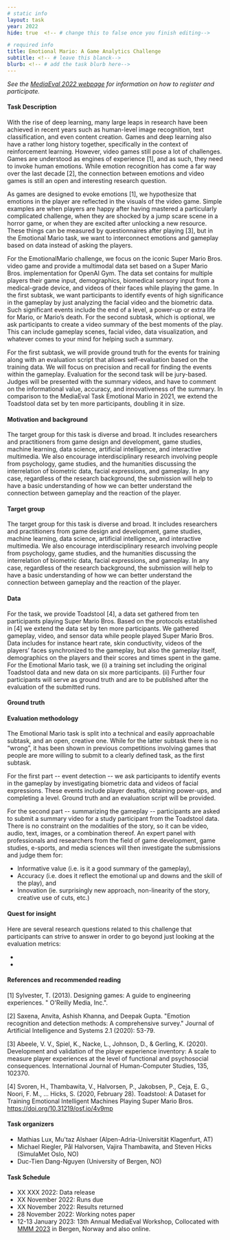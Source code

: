 ```yaml
---
# static info
layout: task
year: 2022
hide: true  <!-- # change this to false once you finish editing-->

# required info
title: Emotional Mario: A Game Analytics Challenge
subtitle: <!-- # leave this blanck-->
blurb: <!-- # add the task blurb here-->
---
```


<!-- # please respect the structure below-->
*See the [MediaEval 2022 webpage](https://multimediaeval.github.io/editions/2022/) for information on how to register and participate.*

#### Task Description
With the rise of deep learning, many large leaps in research have been achieved in recent years such as human-level image recognition, text classification, and even content creation. Games and deep learning also have a rather long history together, specifically in the context of reinforcement learning. However, video games still pose a lot of challenges. Games are understood as engines of experience [1], and as such, they need to invoke human emotions. While emotion recognition has come a far way over the last decade [2], the connection between emotions and video games is still an open and interesting research question. 

As games are designed to evoke emotions [1], we hypothesize that emotions in the player are reflected in the visuals of the video game. Simple examples are when players are happy after having mastered a particularly complicated challenge, when they are shocked by a jump scare scene in a horror game, or when they are excited after unlocking a new resource. These things can be measured by questionnaires after playing [3], but in the Emotional Mario task, we want to interconnect emotions and gameplay based on data instead of asking the players. 

For the EmotionalMario challenge, we focus on the iconic Super Mario Bros. video game and provide a multimodal data set based on a Super Mario Bros. implementation for OpenAI Gym. The data set contains for multiple players their game input, demographics, biomedical sensory input from a medical-grade device, and videos of their faces while playing the game. In the first subtask, we want participants to identify events of high significance in the gameplay by just analyzing the facial video and the biometric data. Such significant events include the end of a level, a power-up or extra life for Mario, or Mario’s death. For the second subtask, which is optional, we ask participants to create a video summary of the best moments of the play. This can include gameplay scenes, facial video, data visualization, and whatever comes to your mind for helping such a summary. 

For the first subtask, we will provide ground truth for the events for training along with an evaluation script that allows self-evaluation based on the training data. We will focus on precision and recall for finding the events within the gameplay. Evaluation for the second task will be jury-based. Judges will be presented with the summary videos, and have to comment on the informational value, accuracy, and innovativeness of the summary. In comparison to the MediaEval Task Emotional Mario in 2021, we extend the Toadstool data set by ten more participants, doubling it in size. 


#### Motivation and background
The target group for this task is diverse and broad. It includes researchers and practitioners from game design and development, game studies, machine learning, data science, artificial intelligence, and interactive multimedia. We also encourage interdisciplinary research involving people from psychology, game studies, and the humanities discussing the interrelation of biometric data, facial expressions, and gameplay. In any case, regardless of the research background, the submission will help to have a basic understanding of how we can better understand the connection between gameplay and the reaction of the player.


#### Target group
The target group for this task is diverse and broad. It includes researchers and practitioners from game design and development, game studies, machine learning, data science, artificial intelligence, and interactive multimedia. We also encourage interdisciplinary research involving people from psychology, game studies, and the humanities discussing the interrelation of biometric data, facial expressions, and gameplay. In any case, regardless of the research background, the submission will help to have a basic understanding of how we can better understand the connection between gameplay and the reaction of the player.

#### Data
For the task, we provide Toadstool [4], a data set gathered from ten participants playing Super Mario Bros. Based on the protocols established in [4] we extend the data set by ten more participants. We gathered gameplay, video, and sensor data while people played Super Mario Bros. Data includes for instance heart rate, skin conductivity, videos of the players’ faces synchronized to the gameplay, but also the gameplay itself, demographics on the players and their scores and times spent in the game. For the Emotional Mario task, we (i) a training set including the original Toadstool data and new data on six more participants. (ii) Further four participants will serve as ground truth and are to be published after the evaluation of the submitted runs. 

#### Ground truth

#### Evaluation methodology
The Emotional Mario task is split into a technical and easily approachable subtask, and an open, creative one. While for the latter subtask there is no “wrong”, it has been shown in previous competitions involving games that people are more willing to submit to a clearly defined task, as the first subtask.  

For the first part -- event detection -- we ask participants to identify events in the gameplay by investigating biometric data and videos of facial expressions. These events include player deaths, obtaining power-ups, and completing a level. Ground truth and an evaluation script will be provided. 

For the second part -- summarizing the gameplay -- participants are asked to submit a summary video for a study participant from the Toadstool data. There is no constraint on the modalities of the story, so it can be video, audio, text, images, or a combination thereof. An expert panel with  professionals and researchers from the field of game development, game studies, e-sports, and media sciences will then investigate the submissions and judge them for:

* Informative value (i.e. is it a good summary of the gameplay),
* Accuracy (i.e. does it reflect the emotional up and downs and the skill of the play), and
* Innovation (ie. surprisingly new approach, non-linearity of the story, creative use of cuts, etc.)


#### Quest for insight
Here are several research questions related to this challenge that participants can strive to answer in order to go beyond just looking at the evaluation metrics: 
* <!-- # First research question-->
* <!-- # Second research question-->
<!-- # and so on-->

#### References and recommended reading
[1] Sylvester, T. (2013). Designing games: A guide to engineering experiences. " O'Reilly Media, Inc.".

[2] Saxena, Anvita, Ashish Khanna, and Deepak Gupta. "Emotion recognition and detection methods: A comprehensive survey." Journal of Artificial Intelligence and Systems 2.1 (2020): 53-79.

[3] Abeele, V. V., Spiel, K., Nacke, L., Johnson, D., & Gerling, K. (2020). Development and validation of the player experience inventory: A scale to measure player experiences at the level of functional and psychosocial consequences. International Journal of Human-Computer Studies, 135, 102370.

[4] Svoren, H., Thambawita, V., Halvorsen, P., Jakobsen, P., Ceja, E. G., Noori, F. M., … Hicks, S. (2020, February 28). Toadstool: A Dataset for Training Emotional Intelligent Machines Playing Super Mario Bros. https://doi.org/10.31219/osf.io/4v9mp


#### Task organizers
* Mathias Lux, Mu'taz Alshaer (Alpen-Adria-Universität Klagenfurt, AT)
* Michael Riegler, Pål Halvorsen, Vajira Thambawita, and Steven Hicks (SimulaMet Oslo, NO)
* Duc-Tien Dang-Nguyen (University of Bergen, NO)

#### Task Schedule
* XX XXX 2022: Data release <!-- # Replace XX with your date. We suggest setting the date in June-July. 31 July is the last possible date by which you should release data. You can release earlier, or plan a two-stage release.-->
* XX November 2022: Runs due <!-- # Replace XX with your date. We suggest setting enough time in order to have enough time to assess and return the results by the Results returned.-->
* XX November 2022: Results returned  <!-- Replace XX with your date. Latest possible should be 23 November-->
* 28 November 2022: Working notes paper  <!-- Fixed. Please do not change.-->
* 12-13 January 2023: 13th Annual MediaEval Workshop, Collocated with [MMM 2023](https://www.mmm2023.no/) in Bergen, Norway and also online. <!-- Fixed. Please do not change.-->
